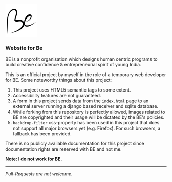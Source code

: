 <img src="https://github.com/utk-dev/be/raw/master/images/Logo.png" height="100" width="100">

### Website for Be
BE is a nonprofit organisation which designs human centric programs to build creative confidence & entrepreneurial spirit of young India.

This is an official project by myself in the role of a temporary web developer for BE. Some noteworthy things about this project:

1. This project uses HTML5 semantic tags to some extent.
2. Accessibility features are not guaranteed.
3. A form in this project sends data from the `index.html` page to an external server running a django based receiver and sqlite database.
4. While forking from this repository is perfectly allowed, images related to BE are copyrighted and their usage will be dictated by the BE's policies.
5. `backdrop-filter` css-property has been used in this project that does not support all major browsers yet (e.g. Firefox). For such browsers, a fallback has been provided.

There is no publicly available documentation for this project since documentation rights are reserved with BE and not me.

**Note: I do not work for BE.**
___

_Pull-Requests are not welcome._



